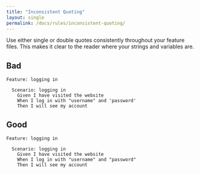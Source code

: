 ```yaml
---
title: "Inconsistent Quoting"
layout: single
permalink: /docs/rules/inconsistent-quoting/
---
```


Use either single or double quotes consistently throughout your feature files. This makes it clear to the reader where your strings and variables are.

## Bad

```gherkin
Feature: logging in

  Scenario: logging in
    Given I have visited the website
    When I log in with "username" and 'password'
    Then I will see my account
```

## Good

```gherkin
Feature: logging in

  Scenario: logging in
    Given I have visited the website
    When I log in with "username" and "password"
    Then I will see my account
```
